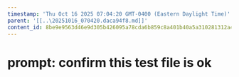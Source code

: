 ```yaml
---
timestamp: 'Thu Oct 16 2025 07:04:20 GMT-0400 (Eastern Daylight Time)'
parent: '[[..\20251016_070420.daca94f8.md]]'
content_id: 8be9e9563d46e9d305b426095a78cda6b859c8a401b40a5a310281312a4c73f4
---
```


# prompt: confirm this test file is ok

